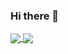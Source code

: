### Hi there 👋

<main style="backgroundColor:white">
  <a href="https://github-readme-stats.vercel.app/api?username=andersontrkz&hide=stars,issues&count_private=true&show_icons=true&theme=vision-friendly-dark">
  <img align="center" src="https://github-readme-stats.vercel.app/api?username=andersontrkz&hide=stars,issues&count_private=true&show_icons=true&theme=vision-friendly-dark" />
</a>
<a href="https://github-readme-stats.vercel.app/api/top-langs/?username=andersontrkz&layout=compact&theme=vision-friendly-dark">
  <img align="center" src="https://github-readme-stats.vercel.app/api/top-langs/?username=andersontrkz&layout=compact&theme=vision-friendly-dark" />
</a>
</main>

<!--
**andersontrkz/andersontrkz** is a ✨ _special_ ✨ repository because its `README.md` (this file) appears on your GitHub profile.

Here are some ideas to get you started:

- 🔭 I’m currently working on ...
- 🌱 I’m currently learning ...
- 👯 I’m looking to collaborate on ...
- 🤔 I’m looking for help with ...
- 💬 Ask me about ...
- 📫 How to reach me: ...
- 😄 Pronouns: ...
- ⚡ Fun fact: ...



[![Anurag's GitHub stats](https://github-readme-stats.vercel.app/api?username=andersontrkz&hide=stars,issues&count_private=true&show_icons=true&theme=vision-friendly-dark)](https://github.com/andersontrkz/github-readme-stats)

[![Top Langs](https://github-readme-stats.vercel.app/api/top-langs/?username=andersontrkz&layout=compact&theme=vision-friendly-dark)](https://github.com/andersontrkz/github-readme-stats)
-->
